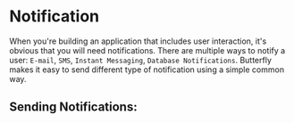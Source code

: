 # Notification

When you're building an application that includes user interaction, it's obvious that you will need notifications.
There are multiple ways to notify a user: `E-mail`, `SMS`, `Instant Messaging`, `Database Notifications`. Butterfly
makes it easy to send different type of notification using a simple common way.

## Sending Notifications:

